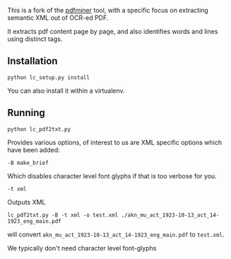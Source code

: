 This is a fork of the [pdfminer](https://github.com/euske/pdfminer) tool, with a specific focus on extracting semantic XML out of OCR-ed PDF. 

It extracts pdf content page by page, and also identifies words and lines using distinct tags. 

## Installation

```
python lc_setup.py install
```

You can also install it within a virtualenv.

## Running

```
python lc_pdf2txt.py
```

Provides various options, of interest to us are XML specific options which have been added: 

```
-B make_brief
```

Which disables character level font glyphs if that is too verbose for you. 

```
-t xml
```

Outputs XML 


```
lc_pdf2txt.py -B -t xml -o test.xml ./akn_mu_act_1923-10-13_act_14-1923_eng_main.pdf
```

will convert `akn_mu_act_1923-10-13_act_14-1923_eng_main.pdf` to `test.xml`. 

We typically don't need character level font-glyphs
